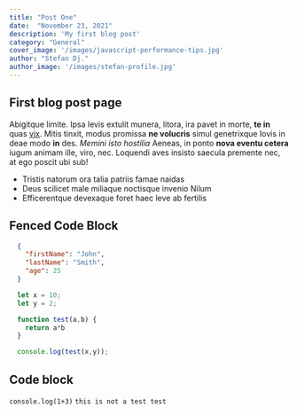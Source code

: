 ```yaml
---
title: "Post One"
date:  "November 23, 2021"
description: 'My first blog post'
category: "General"
cover_image: '/images/javascript-performance-tips.jpg'
author: "Stefan Dj."
author_image: '/images/stefan-profile.jpg'
---
```


<!-- Frontmatter (fields) - top of the file -->
## First blog post page

Abigitque limite. Ipsa levis extulit munera, litora, ira pavet in morte, **te
in** quas [vix](http://auxiliumquefando.net/vocibus-cum). Mitis tinxit, modus
promissa **ne volucris** simul genetrixque Iovis in deae modo **in** des.
_Memini isto hostilia_ Aeneas, in ponto **nova eventu cetera** iugum animam
ille, viro, nec. Loquendi aves insisto saecula premente nec, at ego poscit ubi
sub!

- Tristis natorum ora talia patriis famae naidas
- Deus scilicet male miliaque noctisque invenio Nilum
- Efficerentque devexaque foret haec leve ab fertilis

## Fenced Code Block

```json
  {
    "firstName": "John",
    "lastName": "Smith",
    "age": 25
  }
``` 

```javascript
  let x = 10;
  let y = 2;

  function test(a,b) {
    return a*b
  }

  console.log(test(x,y));
```

## Code block

`console.log(1+3)`
`this is not a test test`
